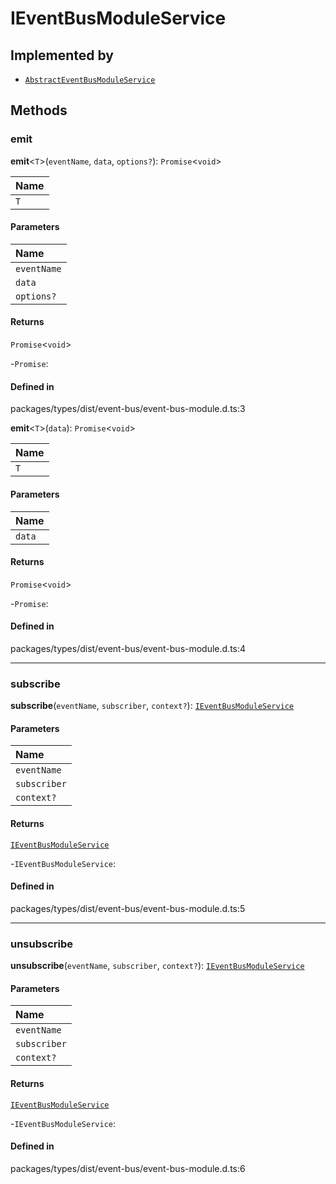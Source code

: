 # IEventBusModuleService

## Implemented by

- [`AbstractEventBusModuleService`](../classes/AbstractEventBusModuleService.md)

## Methods

### emit

**emit**<`T`\>(`eventName`, `data`, `options?`): `Promise`<`void`\>

| Name |
| :------ |
| `T` | `object` |

#### Parameters

| Name |
| :------ |
| `eventName` | `string` |
| `data` | `T` |
| `options?` | Record<`string`, `unknown`\> |

#### Returns

`Promise`<`void`\>

-`Promise`: 

#### Defined in

packages/types/dist/event-bus/event-bus-module.d.ts:3

**emit**<`T`\>(`data`): `Promise`<`void`\>

| Name |
| :------ |
| `T` | `object` |

#### Parameters

| Name |
| :------ |
| `data` | [`EmitData`](../types/EmitData.md)<`T`\>[] |

#### Returns

`Promise`<`void`\>

-`Promise`: 

#### Defined in

packages/types/dist/event-bus/event-bus-module.d.ts:4

___

### subscribe

**subscribe**(`eventName`, `subscriber`, `context?`): [`IEventBusModuleService`](IEventBusModuleService.md)

#### Parameters

| Name |
| :------ |
| `eventName` | `string` \| `symbol` |
| `subscriber` | [`Subscriber`](../types/Subscriber.md) |
| `context?` | [`SubscriberContext`](../types/SubscriberContext.md) |

#### Returns

[`IEventBusModuleService`](IEventBusModuleService.md)

-`IEventBusModuleService`: 

#### Defined in

packages/types/dist/event-bus/event-bus-module.d.ts:5

___

### unsubscribe

**unsubscribe**(`eventName`, `subscriber`, `context?`): [`IEventBusModuleService`](IEventBusModuleService.md)

#### Parameters

| Name |
| :------ |
| `eventName` | `string` \| `symbol` |
| `subscriber` | [`Subscriber`](../types/Subscriber.md) |
| `context?` | [`SubscriberContext`](../types/SubscriberContext.md) |

#### Returns

[`IEventBusModuleService`](IEventBusModuleService.md)

-`IEventBusModuleService`: 

#### Defined in

packages/types/dist/event-bus/event-bus-module.d.ts:6
